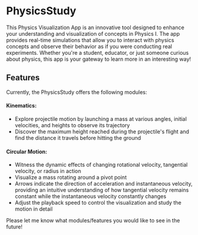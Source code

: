 # PhysicsStudy
This Physics Visualization App is an innovative tool designed to enhance your understanding and visualization of concepts in Physics I. The app provides real-time simulations that allow you to interact with physics concepts and observe their behavior as if you were conducting real experiments. Whether you're a student, educator, or just someone curious about physics, this app is your gateway to learn more in an interesting way!

## Features
Currently, the PhysicsStudy offers the following modules:

#### Kinematics:
- Explore projectile motion by launching a mass at various angles, initial velocities, and heights to observe its trajectory
- Discover the maximum height reached during the projectile's flight and find the distance it travels before hitting the ground

#### Circular Motion:
- Witness the dynamic effects of changing rotational velocity, tangential velocity, or radius in action
- Visualize a mass rotating around a pivot point
- Arrows indicate the direction of acceleration and instantaneous velocity, providing an intuitive understanding of how tangential velocity remains constant while the instantaneous velocity constantly changes
- Adjust the playback speed to control the visualization and study the motion in detail

Please let me know what modules/features you would like to see in the future!
